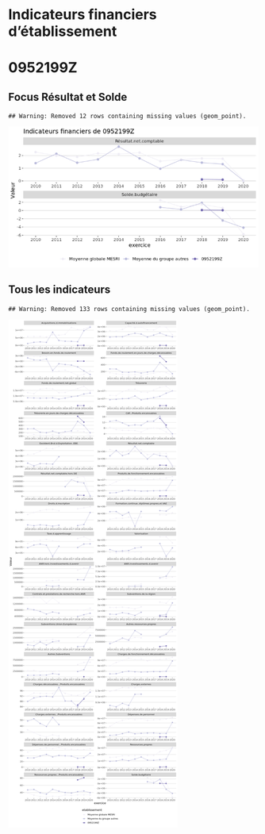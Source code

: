Indicateurs financiers d’établissement
================

# 0952199Z

## Focus Résultat et Solde

    ## Warning: Removed 12 rows containing missing values (geom_point).

![](0952199z_files/figure-gfm/etab.focus-1.png)<!-- -->

## Tous les indicateurs

    ## Warning: Removed 133 rows containing missing values (geom_point).

![](0952199z_files/figure-gfm/etab-1.png)<!-- -->
